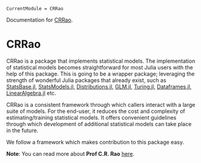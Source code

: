 ```@meta
CurrentModule = CRRao
```
Documentation for [CRRao](https://github.com/xKDR/CRRao.jl).

# CRRao

CRRao is a package that implements statistical models. The implementation 
of statistical models becomes straightforward for most Julia users 
with the help of this package. This is going to be a wrapper package;
leveraging the strength of wonderful Julia packages that already exist, 
such as [StatsBase.jl](https://github.com/JuliaStats/StatsBase.jl), [StatsModels.jl](https://github.com/JuliaStats/StatsModels.jl), [Distributions.jl](https://github.com/JuliaStats/Distributions.jl), [GLM.jl](https://github.com/JuliaStats/GLM.jl), [Turing.jl](https://github.com/TuringLang/Turing.jl), [Dataframes.jl](https://github.com/JuliaData/DataFrames.jl),
[LinearAlgebra.jl](https://github.com/JuliaLang/julia/tree/master/stdlib/LinearAlgebra) etc.

CRRao is a consistent framework through which callers interact with 
a large suite of models. For the end-user, it reduces the cost and complexity 
of estimating/training statistical models. It offers convenient guidelines through 
which development of additional statistical models can take place in the future.

We follow a framework which makes contribution to this package easy.

**Note**: You can read more about **Prof C.R. Rao** [here](https://en.wikipedia.org/wiki/C._R._Rao).